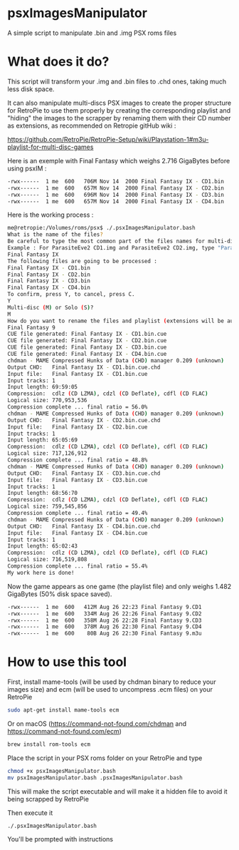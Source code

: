 # psxImagesManipulator
A simple script to manipulate .bin and .img PSX roms files

# What does it do?
This script will transform your .img and .bin files to .chd ones, taking much less disk space.

It can also manipulate multi-discs PSX images to create the proper structure for RetroPie to use them properly by creating the corresponding playlist and "hiding" the images to the scrapper by renaming them with their CD number as extensions, as recommended on Retropie gitHub wiki :

https://github.com/RetroPie/RetroPie-Setup/wiki/Playstation-1#m3u-playlist-for-multi-disc-games

Here is an exemple with Final Fantasy which weighs 2.716 GigaBytes before using psxIM :

```bash
-rwx------  1 me  600   706M Nov 14  2000 Final Fantasy IX - CD1.bin
-rwx------  1 me  600   657M Nov 14  2000 Final Fantasy IX - CD2.bin
-rwx------  1 me  600   696M Nov 14  2000 Final Fantasy IX - CD3.bin
-rwx------  1 me  600   657M Nov 14  2000 Final Fantasy IX - CD4.bin
```

Here is the working process :

```bash
me@retropie:/Volumes/roms/psx$ ./.psxImagesManipulator.bash
What is the name of the files?
Be careful to type the most common part of the files names for multi-discs games!
Example : For ParasiteEve2 CD1.img and ParasiteEve2 CD2.img, type "ParasiteEve2" (No quotes or spaces)
Final Fantasy IX
The following files are going to be processed :
Final Fantasy IX - CD1.bin
Final Fantasy IX - CD2.bin
Final Fantasy IX - CD3.bin
Final Fantasy IX - CD4.bin
To confirm, press Y, to cancel, press C.
Y
Multi-disc (M) or Solo (S)?
M
How do you want to rename the files and playlist (extensions will be automatically set) ?
Final Fantasy 9
CUE file generated: Final Fantasy IX - CD1.bin.cue
CUE file generated: Final Fantasy IX - CD2.bin.cue
CUE file generated: Final Fantasy IX - CD3.bin.cue
CUE file generated: Final Fantasy IX - CD4.bin.cue
chdman - MAME Compressed Hunks of Data (CHD) manager 0.209 (unknown)
Output CHD:   Final Fantasy IX - CD1.bin.cue.chd
Input file:   Final Fantasy IX - CD1.bin.cue
Input tracks: 1
Input length: 69:59:05
Compression:  cdlz (CD LZMA), cdzl (CD Deflate), cdfl (CD FLAC)
Logical size: 770,953,536
Compression complete ... final ratio = 56.0%
chdman - MAME Compressed Hunks of Data (CHD) manager 0.209 (unknown)
Output CHD:   Final Fantasy IX - CD2.bin.cue.chd
Input file:   Final Fantasy IX - CD2.bin.cue
Input tracks: 1
Input length: 65:05:69
Compression:  cdlz (CD LZMA), cdzl (CD Deflate), cdfl (CD FLAC)
Logical size: 717,126,912
Compression complete ... final ratio = 48.8%
chdman - MAME Compressed Hunks of Data (CHD) manager 0.209 (unknown)
Output CHD:   Final Fantasy IX - CD3.bin.cue.chd
Input file:   Final Fantasy IX - CD3.bin.cue
Input tracks: 1
Input length: 68:56:70
Compression:  cdlz (CD LZMA), cdzl (CD Deflate), cdfl (CD FLAC)
Logical size: 759,545,856
Compression complete ... final ratio = 49.4%
chdman - MAME Compressed Hunks of Data (CHD) manager 0.209 (unknown)
Output CHD:   Final Fantasy IX - CD4.bin.cue.chd
Input file:   Final Fantasy IX - CD4.bin.cue
Input tracks: 1
Input length: 65:02:43
Compression:  cdlz (CD LZMA), cdzl (CD Deflate), cdfl (CD FLAC)
Logical size: 716,519,808
Compression complete ... final ratio = 55.4%
My work here is done!
```

Now the game appears as one game (the playlist file) and only weighs 1.482 GigaBytes (50% disk space saved).

```bash
-rwx------  1 me  600   412M Aug 26 22:23 Final Fantasy 9.CD1
-rwx------  1 me  600   334M Aug 26 22:26 Final Fantasy 9.CD2
-rwx------  1 me  600   358M Aug 26 22:28 Final Fantasy 9.CD3
-rwx------  1 me  600   378M Aug 26 22:30 Final Fantasy 9.CD4
-rwx------  1 me  600    80B Aug 26 22:30 Final Fantasy 9.m3u
```

# How to use this tool

First, install mame-tools (will be used by chdman binary to reduce your images size) and ecm (will be used to uncompress .ecm files) on your RetroPie 

```bash
sudo apt-get install mame-tools ecm
```

Or on macOS (https://command-not-found.com/chdman and https://command-not-found.com/ecm)

```bash
brew install rom-tools ecm
```

Place the script in your PSX roms folder on your RetroPie and type

```bash
chmod +x psxImagesManipulator.bash
mv psxImagesManipulator.bash .psxImagesManipulator.bash
```

This will make the script executable and will make it a hidden file to avoid it being scrapped by RetroPie

Then execute it

```bash
./.psxImagesManipulator.bash
```

You'll be prompted with instructions
